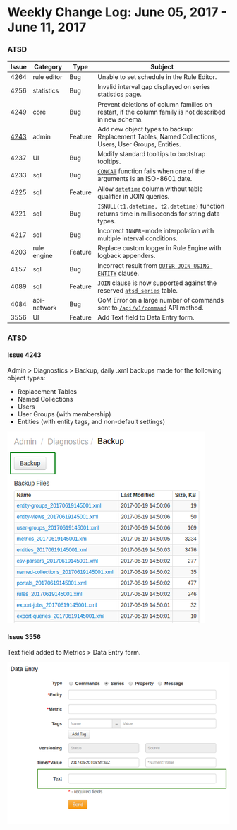 Weekly Change Log: June 05, 2017 - June 11, 2017
==================================================
### ATSD

| Issue| Category    | Type    | Subject              |
|------|-------------|---------|----------------------|
| 4264 |rule editor | Bug | Unable to set schedule in the Rule Editor. |
| 4256 | statistics | Bug | Invalid interval gap displayed on series statistics page. |
| 4249 | core | Bug | Prevent deletions of column families on restart, if the column family is not described in new schema. |
| [4243](#issue-4243) | admin | Feature | Add new object types to backup: Replacement Tables, Named Collections, Users, User Groups, Entities. |
| 4237 | UI | Bug | Modify standard tooltips to bootstrap tooltips. |
| 4233 | sql | Bug | [`CONCAT`](../../sql#string-functions) function fails when one of the arguments is an ISO-8601 date. |
| 4225 | sql | Feature | Allow [`datetime`](../../sql#predefined-columns) column without table qualifier in JOIN queries. |
| 4221 | sql | Bug | `ISNULL(t1.datetime, t2.datetime)` function returns time in milliseconds for string data types. |
| 4217 | sql | Bug | Incorrect `INNER`-mode interpolation with multiple interval conditions. |
| 4203 | rule engine | Feature | Replace custom logger in Rule Engine with logback appenders. |
| 4157 | sql | Bug | Incorrect result from [`OUTER JOIN USING ENTITY`](../../sql/examples/outer-join-with-aggregation.md) clause. |
| 4089 | sql | Feature | [`JOIN`](../../sql#joins) clause is now supported against the reserved [`atsd_series`](../../sql#atsd_series-table) table. |
| 4084 | api-network | Bug | OoM Error on a large number of commands sent to [`/api/v1/command`](../../api/data/ext/command.md) API method. |
| 3556 | UI | Feature | Add Text field to Data Entry form. |

### ATSD

#### Issue 4243

Admin > Diagnostics > Backup, daily .xml backups made for the following object types:

* Replacement Tables
* Named Collections
* Users
* User Groups (with membership)
* Entities (with entity tags, and non-default settings)

![4243](Images/4243.png)

#### Issue 3556

Text field added to Metrics > Data Entry form.

![3556](Images/3556.png)

